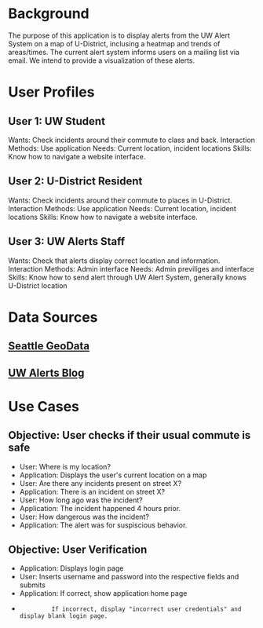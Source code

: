 # Background
The purpose of this application is to display alerts from the UW Alert System on a map of U-District, inclusing a heatmap and trends of areas/times.
The current alert system informs users on a mailing list via email. We intend to provide a visualization of these alerts.

# User Profiles
## User 1: UW Student
Wants: Check incidents around their commute to class and back.
Interaction Methods: Use application
Needs: Current location, incident locations
Skills: Know how to navigate a website interface.

## User 2: U-District Resident
Wants: Check incidents around their commute to places in U-District.
Interaction Methods: Use application
Needs: Current location, incident locations
Skills: Know how to navigate a website interface.

## User 3: UW Alerts Staff
Wants: Check that alerts display correct location and information.
Interaction Methods: Admin interface
Needs: Admin previliges and interface
Skills: Know how to send alert through UW Alert System, generally knows U-District location

# Data Sources
## [Seattle GeoData](https://data-seattlecitygis.opendata.arcgis.com/datasets/SeattleCityGIS::seattle-streets-3/explore?location=47.609360%2C-122.325916%2C14.88)

## [UW Alerts Blog](https://emergency.uw.edu/?_gl=1*ztz313*_ga*MzIwNzY5MTg2LjE2NjU4NzU5NjU.*_ga_3T65WK0BM8*MTY3NjMyNTM5Ny4yMS4wLjE2NzYzMjU0MDEuMC4wLjA)

# Use Cases
## Objective: User checks if their usual commute is safe
- User: Where is my location?
- Application: Displays the user's current location on a map
- User: Are there any incidents present on street X?
- Application: There is an incident on street X?
- User: How long ago was the incident?
- Application: The incident happened 4 hours prior.
- User: How dangerous was the incident?
- Application: The alert was for suspiscious behavior.

## Objective: User Verification
- Application: Displays login page
- User: Inserts username and password into the respective fields and submits
- Application: If correct, show application home page
-              If incorrect, display "incorrect user credentials" and display blank login page.
